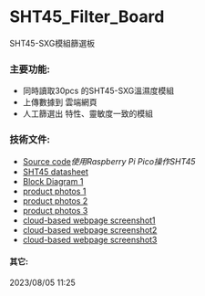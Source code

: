 # SHT45_Filter_Board
SHT45-SXG模組篩選板
### 主要功能:  
* 同時讀取30pcs 的SHT45-SXG溫濕度模組
* 上傳數據到 雲端網頁
* 人工篩選出 特性、靈敏度一致的模組

### 技術文件:  
* [Source code](./Code)*使用Raspberry Pi Pico操作SHT45*
* [SHT45 datasheet](https://sensirion.com/products/catalog/SHT45/)
* [Block Diagram 1](./Document/SHT45_Module_Quality_Filter.png)
* [product photos 1](./Document/成品圖1.png)
* [product photos 2](./Document/成品圖2.png)
* [product photos 3](./Document/成品圖3.png)
* [cloud-based webpage screenshot1](./Document/Clouud_web1.png)
* [cloud-based webpage screenshot2](./Document/Clouud_web2.png)
* [cloud-based webpage screenshot3](./Document/Clouud_web3.png)


#### 其它:  
2023/08/05 11:25 
